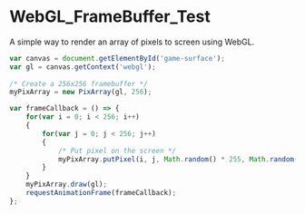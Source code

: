 # WebGL_FrameBuffer_Test

A simple way to render an array of pixels to screen using WebGL.

```js
var canvas = document.getElementById('game-surface');
var gl = canvas.getContext('webgl');
  
/* Create a 256x256 framebuffer */
myPixArray = new PixArray(gl, 256);

var frameCallback = () => {
    for(var i = 0; i < 256; i++)
    {
        for(var j = 0; j < 256; j++)
        {
            /* Put pixel on the screen */
            myPixArray.putPixel(i, j, Math.random() * 255, Math.random() * 255, Math.random() * 255, 255);
        }
    }
    myPixArray.draw(gl);
    requestAnimationFrame(frameCallback);
};
```
